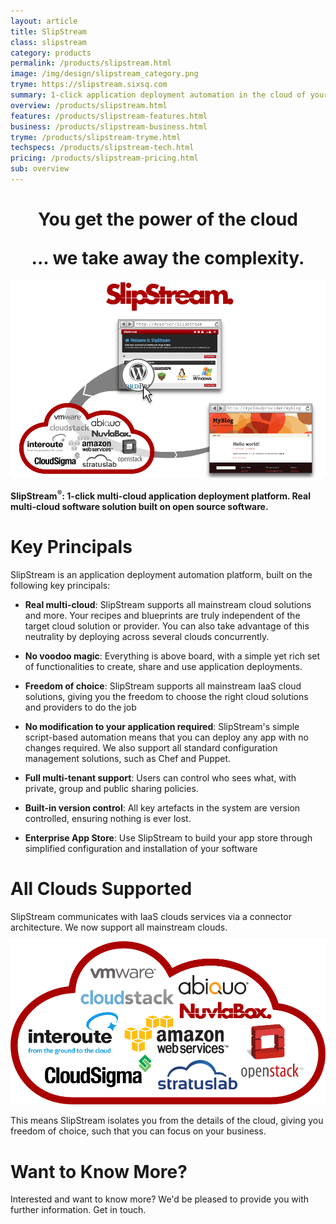 ```yaml
---
layout: article
title: SlipStream
class: slipstream
category: products
permalink: /products/slipstream.html
image: /img/design/slipstream_category.png
tryme: https://slipstream.sixsq.com
summary: 1-click application deployment automation in the cloud of your choice. An open source solution to build your own app store and DevOps process.
overview: /products/slipstream.html
features: /products/slipstream-features.html
business: /products/slipstream-business.html
tryme: /products/slipstream-tryme.html
techspecs: /products/slipstream-tech.html
pricing: /products/slipstream-pricing.html
sub: overview
---
```


<h1 class="slogan" align="center">You get the power of the cloud<p></p>... we take away the complexity.</h1>

<p align="center"><img src="/img/content/slipstream-overview.png" alt="SlipStream overview" width="900" /></p>

**SlipStream<sup>®</sup>: 1-click multi-cloud application deployment platform. Real multi-cloud software solution built on open source software.**

Key Principals
=========

SlipStream is an application deployment automation platform, built on the following key principals:

* **Real multi-cloud**: SlipStream supports all mainstream cloud solutions and more. Your recipes and blueprints are truly independent of the target cloud solution or provider. You can also take advantage of this neutrality by deploying across several clouds concurrently.

* **No voodoo magic**: Everything is above board, with a simple yet rich set of functionalities to create, share and use application deployments.

* **Freedom of choice**: SlipStream supports all mainstream IaaS cloud solutions, giving you the freedom to choose the right cloud solutions and providers to do the job

* **No modification to your application required**: SlipStream's simple script-based automation means that you can deploy any app with no changes required. We also support all standard configuration management solutions, such as Chef and Puppet.

* **Full multi-tenant support**: Users can control who sees what, with private, group and public sharing policies.

* **Built-in version control**: All key artefacts in the system are version controlled, ensuring nothing is ever lost.

* **Enterprise App Store**: Use SlipStream to build your app store through simplified configuration and installation of your software

All Clouds Supported
========

SlipStream communicates with IaaS clouds services via a connector architecture. We now support all mainstream clouds.

<p align="center"><img src="/img/content/cloud_providers_color_on_transparent_1000px.png" alt="SlipStream Supported Clouds" width="600" /></p>

This means SlipStream isolates you from the details of the cloud, giving you freedom of choice, such that you can focus on your business.

Want to Know More?
====

Interested and want to know more? We'd be pleased to provide you with further information. Get in touch.

<span class='contact-us-placeholder'></span>
